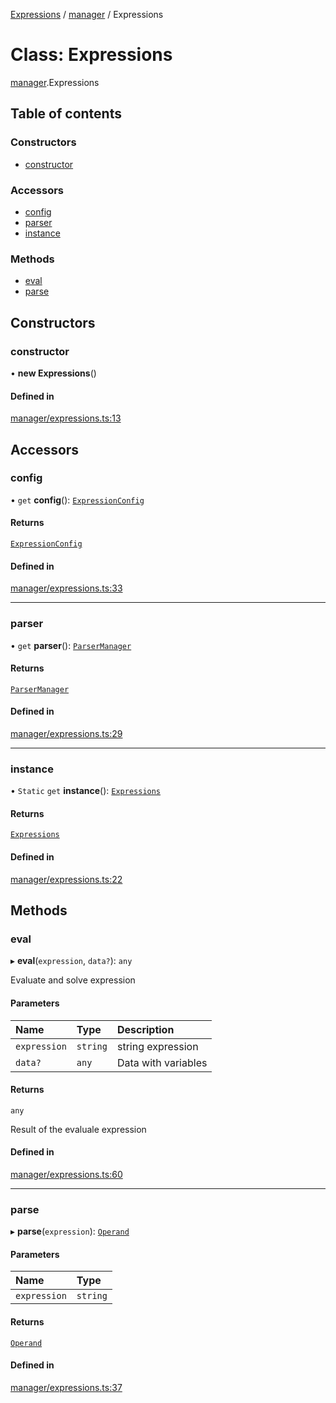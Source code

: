 [Expressions](../README.md) / [manager](../modules/manager.md) / Expressions

# Class: Expressions

[manager](../modules/manager.md).Expressions

## Table of contents

### Constructors

- [constructor](manager.Expressions.md#constructor)

### Accessors

- [config](manager.Expressions.md#config)
- [parser](manager.Expressions.md#parser)
- [instance](manager.Expressions.md#instance)

### Methods

- [eval](manager.Expressions.md#eval)
- [parse](manager.Expressions.md#parse)

## Constructors

### constructor

• **new Expressions**()

#### Defined in

[manager/expressions.ts:13](https://github.com/FlavioLionelRita/js-expressions/blob/414f93e/src/lib/manager/expressions.ts#L13)

## Accessors

### config

• `get` **config**(): [`ExpressionConfig`](parser.ExpressionConfig.md)

#### Returns

[`ExpressionConfig`](parser.ExpressionConfig.md)

#### Defined in

[manager/expressions.ts:33](https://github.com/FlavioLionelRita/js-expressions/blob/414f93e/src/lib/manager/expressions.ts#L33)

___

### parser

• `get` **parser**(): [`ParserManager`](parser.ParserManager.md)

#### Returns

[`ParserManager`](parser.ParserManager.md)

#### Defined in

[manager/expressions.ts:29](https://github.com/FlavioLionelRita/js-expressions/blob/414f93e/src/lib/manager/expressions.ts#L29)

___

### instance

• `Static` `get` **instance**(): [`Expressions`](manager.Expressions.md)

#### Returns

[`Expressions`](manager.Expressions.md)

#### Defined in

[manager/expressions.ts:22](https://github.com/FlavioLionelRita/js-expressions/blob/414f93e/src/lib/manager/expressions.ts#L22)

## Methods

### eval

▸ **eval**(`expression`, `data?`): `any`

Evaluate and solve expression

#### Parameters

| Name | Type | Description |
| :------ | :------ | :------ |
| `expression` | `string` | string expression |
| `data?` | `any` | Data with variables |

#### Returns

`any`

Result of the evaluale expression

#### Defined in

[manager/expressions.ts:60](https://github.com/FlavioLionelRita/js-expressions/blob/414f93e/src/lib/manager/expressions.ts#L60)

___

### parse

▸ **parse**(`expression`): [`Operand`](operand.Operand.md)

#### Parameters

| Name | Type |
| :------ | :------ |
| `expression` | `string` |

#### Returns

[`Operand`](operand.Operand.md)

#### Defined in

[manager/expressions.ts:37](https://github.com/FlavioLionelRita/js-expressions/blob/414f93e/src/lib/manager/expressions.ts#L37)
